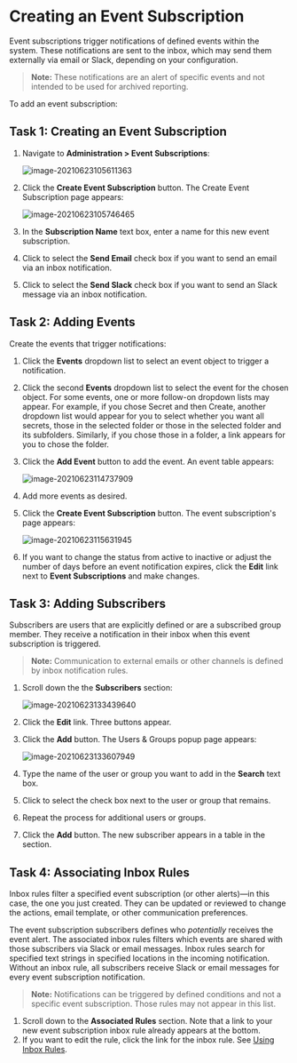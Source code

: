 [title]: # "Creating an Event Subscription"
[tags]: # "event subscription"
[priority]: # "1000"

# Creating an Event Subscription

Event subscriptions trigger notifications of defined events within the system. These notifications are sent to the inbox, which may send them externally via email or Slack, depending on your configuration. 

> **Note:** These notifications are an alert of specific events and not intended to be used for archived reporting.

To add an event subscription:

## Task 1: Creating an Event Subscription

1. Navigate to **Administration > Event Subscriptions**:

   ![image-20210623105611363](images/image-20210623105611363.png)

2. Click the **Create Event Subscription** button. The Create Event Subscription page appears:

   ![image-20210623105746465](images/image-20210623105746465.png)

3. In the **Subscription Name** text box, enter a name for this new event subscription.

4. Click to select the **Send Email** check box if you want to send an email via an inbox notification.

5. Click to select the **Send Slack** check box if you want to send an Slack message via an inbox notification.

## Task 2: Adding Events

Create the events that trigger notifications:

1. Click the **Events** dropdown list to select an event object to trigger a notification.

2. Click the second **Events** dropdown list to select the event for the chosen object. For some events, one or more follow-on dropdown lists may appear. For example, if you chose Secret and then Create, another dropdown list would appear for you to select whether you want all secrets, those in the selected folder or those in the selected folder and its subfolders. Similarly, if you chose those in a folder, a link appears for you to chose the folder.

3. Click the **Add Event** button to add the event. An event table appears:

   ![image-20210623114737909](images/image-20210623114737909.png)

4. Add more events as desired.

5. Click the **Create Event Subscription** button. The event subscription's page appears:

    ![image-20210623115631945](images/image-20210623115631945.png)

1. If you want to change the status from active to inactive or adjust the number of days before an event notification expires, click the **Edit** link next to **Event Subscriptions** and make changes.

## Task 3: Adding Subscribers

Subscribers are users that are explicitly defined or are a subscribed group member. They receive a notification in their inbox when this event subscription is triggered. 

> **Note:** Communication to external emails or other channels is defined by inbox notification rules.

1. Scroll down the the **Subscribers** section:

   ![image-20210623133439640](images/image-20210623133439640.png)

1. Click the **Edit** link. Three buttons appear.

1. Click the **Add** button. The Users & Groups popup page appears:

   ![image-20210623133607949](images/image-20210623133607949.png)

1. Type the name of the user or group you want to add in the **Search** text box.

1. Click to select the check box next to the user or group that remains.

1. Repeat the process for additional users or groups.

1. Click the **Add** button. The new subscriber appears in a table in the section.

## Task 4: Associating Inbox Rules

Inbox rules filter a specified event subscription (or other alerts)—in this case, the one you just created. They can be updated or reviewed to change the actions, email template, or other communication preferences. 

The event subscription subscribers defines who *potentially* receives the event alert. The associated inbox rules filters which events are shared with those subscribers via Slack or email messages. Inbox rules search for specified text strings in specified locations in the incoming notification. Without an inbox rule, all subscribers receive Slack or email messages for every event subscription notification.

> **Note:** Notifications can be triggered by defined conditions and not a specific event subscription. Those rules may not appear in this list.

1. Scroll down to the **Associated Rules** section. Note that a link to your new event subscription inbox rule already appears at the bottom.
1. If you want to edit the rule, click the link for the inbox rule. See [Using Inbox Rules](../../inbox/inbox-rules/index.md).

